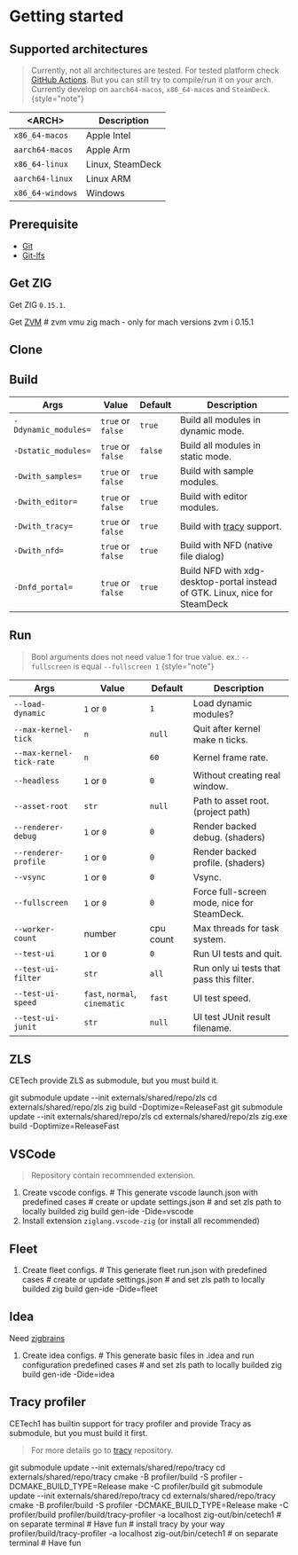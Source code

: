 # Getting started

## Supported architectures

> Currently, not all architectures are tested.
> For tested platform check [GitHub Actions](https://github.com/cyberegoorg/cetech1/actions/workflows/test.yaml).
> But you can still try to compile/run it on your arch.
> Currently develop on `aarch64-macos`, `x86_64-macos` and `SteamDeck`.
> {style="note"}

| &lt;ARCH&gt;     | Description      |
|------------------|------------------|
| `x86_64-macos`   | Apple Intel      |
| `aarch64-macos`  | Apple Arm        |
| `x86_64-linux`   | Linux, SteamDeck |
| `aarch64-linux`  | Linux ARM        |
| `x86_64-windows` | Windows          |

## Prerequisite

- [Git](https://git-scm.com/downloads)
- [Git-lfs](https://git-lfs.com)

## Get ZIG

Get ZIG `0.15.1`.

<tabs>
    <tab title="ZVM">
        Get <a href="https://www.zvm.app">ZVM</a>
        <code-block lang="bash">
            # zvm vmu zig mach - only for mach versions
            zvm i 0.15.1
        </code-block>
    </tab>
</tabs>

## Clone

<tabs>
    <tab title="MacOS/Linux/SteamDeck/Windows">
        <code-block lang="bash" src="getting-started/clone.sh"></code-block>
    </tab>
</tabs>

## Build

<tabs>
    <tab title="MacOS/Linux">
        <code-block lang="bash" src="getting-started/build.sh"></code-block>
    </tab>
    <tab title="SteamDeck">
        <code-block lang="bash" src="getting-started/build_steamdeck.sh"></code-block>
    </tab>
    <tab title="Windows">
        <code-block lang="bash" src="getting-started/build_windows.sh"></code-block>
    </tab>
</tabs>

| Args                 | Value             | Default | Description                                                                 |
|----------------------|-------------------|---------|-----------------------------------------------------------------------------|
| `-Ddynamic_modules=` | `true` or `false` | `true`  | Build all modules in dynamic mode.                                          |
| `-Dstatic_modules=`  | `true` or `false` | `false` | Build all modules in static mode.                                           |
| `-Dwith_samples=`    | `true` or `false` | `true`  | Build with sample modules.                                                  |
| `-Dwith_editor=`     | `true` or `false` | `true`  | Build with editor modules.                                                  |
| `-Dwith_tracy=`      | `true` or `false` | `true`  | Build with [tracy](#tracy-profiler) support.                                |
| `-Dwith_nfd=`        | `true` or `false` | `true`  | Build with NFD (native file dialog)                                         |
| `-Dnfd_portal=`      | `true` or `false` | `true`  | Build NFD with xdg-desktop-portal instead of GTK. Linux, nice for SteamDeck |

## Run

<tabs>
    <tab title="MacOS/Linux">
        <code-block lang="bash" src="getting-started/run.sh"></code-block>
    </tab>
    <tab title="SteamDeck">
        <code-block lang="bash" src="getting-started/run_steamdeck.sh"></code-block>
    </tab>
    <tab title="Windows">
        <code-block lang="bash" src="getting-started/run_windows.sh"></code-block>
    </tab>
</tabs>

> Bool arguments does not need value 1 for true value. ex.: `--fullscreen` is equal `--fullscreen 1`
> {style="note"}

| Args                     | Value                          | Default   | Description                                 |
|--------------------------|--------------------------------|-----------|---------------------------------------------|
| `--load-dynamic`         | `1` or `0`                     | `1`       | Load dynamic modules?                       |
| `--max-kernel-tick`      | `n`                            | `null`    | Quit after kernel make n ticks.             |
| `--max-kernel-tick-rate` | `n`                            | `60`      | Kernel frame rate.                          |
| `--headless`             | `1` or `0`                     | `0`       | Without creating real window.               |
| `--asset-root`           | `str`                          | `null`    | Path to asset root. (project path)          |
| `--renderer-debug`       | `1` or `0`                     | `0`       | Render backed debug. (shaders)              |
| `--renderer-profile`     | `1` or `0`                     | `0`       | Render backed profile. (shaders)            |
| `--vsync`                | `1` or `0`                     | `0`       | Vsync.                                      |
| `--fullscreen`           | `1` or `0`                     | `0`       | Force full-screen mode, nice for SteamDeck. |
| `--worker-count`         | number                         | cpu count | Max threads for task system.                |
| `--test-ui`              | `1` or `0`                     | `0`       | Run UI tests and quit.                      |
| `--test-ui-filter`       | `str`                          | `all`     | Run only ui tests that pass this filter.    |
| `--test-ui-speed`        | `fast`, `normal`,  `cinematic` | `fast`    | UI test speed.                              |
| `--test-ui-junit`        | `str`                          | `null`    | UI test JUnit result filename.              |

## ZLS

CETech provide ZLS as submodule, but you must build it.

<tabs>
    <tab title="MacOS/Linux">
        <code-block lang="bash">
            git submodule update --init externals/shared/repo/zls
            cd externals/shared/repo/zls
            zig build -Doptimize=ReleaseFast
        </code-block>
    </tab>
    <tab title="Windows">
        <code-block lang="bash">
            git submodule update --init externals/shared/repo/zls
            cd externals/shared/repo/zls
            zig.exe build -Doptimize=ReleaseFast
        </code-block>
    </tab>
</tabs>

## VSCode

> Repository contain recommended extension.

1. Create vscode configs.
    <code-block lang="bash">
        # This generate vscode launch.json with predefined cases
        # create or update settings.json
        # and set zls path to locally builded
        zig build gen-ide -Dide=vscode
    </code-block>
2. Install extension `ziglang.vscode-zig` (or install all recommended)

## Fleet

1. Create fleet configs.
    <code-block lang="bash">
        # This generate fleet run.json with predefined cases
        # create or update settings.json
        # and set zls path to locally builded
        zig build gen-ide -Dide=fleet
    </code-block>

## Idea

Need [zigbrains](https://plugins.jetbrains.com/plugin/22456-zigbrains)

1. Create idea configs.
    <code-block lang="bash">
        # This generate basic files in .idea and run configuration predefined cases
        # and set zls path to locally builded
        zig build gen-ide -Dide=idea
    </code-block>

## Tracy profiler

CETech1 has builtin support for tracy profiler and provide Tracy as submodule, but you must build it first.

> For more details go to [tracy](https://github.com/wolfpld/tracy) repository.

<tabs>
    <tab title="MacOS/Linux">
        <code-block lang="bash">
            git submodule update --init externals/shared/repo/tracy
            cd externals/shared/repo/tracy
            cmake -B profiler/build -S profiler -DCMAKE_BUILD_TYPE=Release
            make -C profiler/build
        </code-block>
    </tab>
    <tab title="Windows">
        <code-block lang="bash">
            git submodule update --init externals/shared/repo/tracy
            cd externals/shared/repo/tracy
            cmake -B profiler/build -S profiler -DCMAKE_BUILD_TYPE=Release
            make -C profiler/build
        </code-block>
    </tab>
</tabs>

<tabs>
    <tab title="MacOS">
        <code-block lang="bash">
            profiler/build/tracy-profiler -a localhost
            zig-out/bin/cetech1 # on separate terminal
            # Have fun
        </code-block>
    </tab>
    <tab title="Linux">
        <code-block lang="bash">
            # install tracy by your way
            profiler/build/tracy-profiler -a localhost
            zig-out/bin/cetech1 # on separate terminal
            # Have fun
        </code-block>
    </tab>
</tabs>
